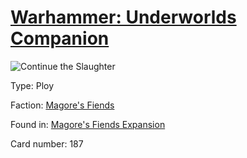 # [Warhammer: Underworlds Companion](https://guidokessels.github.io/wh-underworlds)

  

![Continue the Slaughter](https://warhammerunderworlds.com/wp-content/uploads/sites/6/2018/03/187_ENG.png)



Type: Ploy

Faction: [Magore's Fiends](https://guidokessels.github.io/wh-underworlds/factions/magores-fiends)

Found in: [Magore's Fiends Expansion](https://guidokessels.github.io/wh-underworlds/locations/magores-fiends-expansion)

Card number: 187
